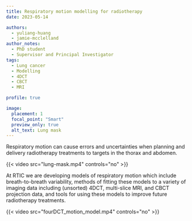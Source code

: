 ```yaml
---
title: Respiratory motion modelling for radiotherapy
date: 2023-05-14

authors: 
  - yuliang-huang
  - jamie-mcclelland
author_notes:
  - PhD student
  - Supervisor and Principal Investigator
tags:
  - Lung cancer
  - Modelling
  - 4DCT 
  - CBCT
  - MRI

profile: true

image:
  placement: 1
  focal_point: "Smart"
  preview_only: true
  alt_text: Lung mask
---
```


Respiratory motion can cause errors and uncertainties when planning and delivery radiotherapy treatments to targets in the thorax and abdomen.

<!--more-->

{{< video src="lung-mask.mp4" controls="no" >}}

At RTIC we are developing models of respiratory motion which include breath-to-breath variability, methods of fitting these models to a variety of imaging data including (unsorted) 4DCT, multi-slice MRI, and CBCT projection data, and tools for using these models to improve future radiotherapy treatments.

{{< video src="fourDCT_motion_model.mp4" controls="no" >}}

